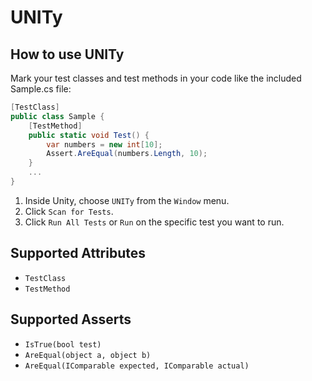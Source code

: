 # UNITy
## How to use UNITy
Mark your test classes and test methods in your code like the included Sample.cs file:

```C#
[TestClass]
public class Sample {
	[TestMethod]
	public static void Test() {
		var numbers = new int[10];
		Assert.AreEqual(numbers.Length, 10);
	}
	...
}
```

1. Inside Unity, choose `UNITy` from the `Window` menu.
2. Click `Scan for Tests`.
3. Click `Run All Tests` or `Run` on the specific test you want to run.

## Supported Attributes
- `TestClass`
- `TestMethod`

## Supported Asserts
+ `IsTrue(bool test)`
+ `AreEqual(object a, object b)`
+ `AreEqual(IComparable expected, IComparable actual)`